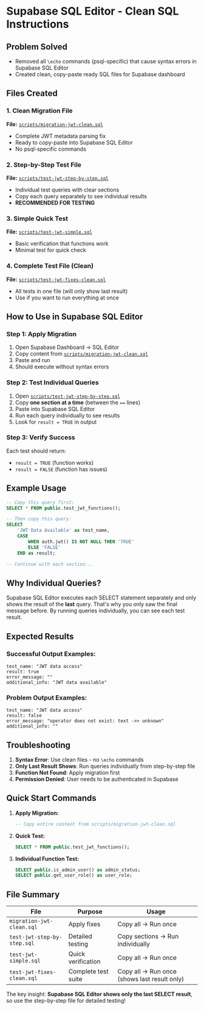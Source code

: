 # Supabase SQL Editor - Clean SQL Instructions

## Problem Solved
- Removed all `\echo` commands (psql-specific) that cause syntax errors in Supabase SQL Editor
- Created clean, copy-paste ready SQL files for Supabase dashboard

## Files Created

### 1. Clean Migration File
**File:** [`scripts/migration-jwt-clean.sql`](../scripts/migration-jwt-clean.sql)
- Complete JWT metadata parsing fix
- Ready to copy-paste into Supabase SQL Editor
- No psql-specific commands

### 2. Step-by-Step Test File
**File:** [`scripts/test-jwt-step-by-step.sql`](../scripts/test-jwt-step-by-step.sql)
- Individual test queries with clear sections
- Copy each query separately to see individual results
- **RECOMMENDED FOR TESTING**

### 3. Simple Quick Test
**File:** [`scripts/test-jwt-simple.sql`](../scripts/test-jwt-simple.sql)
- Basic verification that functions work
- Minimal test for quick check

### 4. Complete Test File (Clean)
**File:** [`scripts/test-jwt-fixes-clean.sql`](../scripts/test-jwt-fixes-clean.sql)
- All tests in one file (will only show last result)
- Use if you want to run everything at once

## How to Use in Supabase SQL Editor

### Step 1: Apply Migration
1. Open Supabase Dashboard → SQL Editor
2. Copy content from [`scripts/migration-jwt-clean.sql`](../scripts/migration-jwt-clean.sql)
3. Paste and run
4. Should execute without syntax errors

### Step 2: Test Individual Queries
1. Open [`scripts/test-jwt-step-by-step.sql`](../scripts/test-jwt-step-by-step.sql)
2. Copy **one section at a time** (between the `==` lines)
3. Paste into Supabase SQL Editor
4. Run each query individually to see results
5. Look for `result = TRUE` in output

### Step 3: Verify Success
Each test should return:
- `result = TRUE` (function works)
- `result = FALSE` (function has issues)

## Example Usage

```sql
-- Copy this query first:
SELECT * FROM public.test_jwt_functions();

-- Then copy this query:
SELECT 
    'JWT Data Available' as test_name,
    CASE 
        WHEN auth.jwt() IS NOT NULL THEN 'TRUE'
        ELSE 'FALSE'
    END as result;

-- Continue with each section...
```

## Why Individual Queries?

Supabase SQL Editor executes each SELECT statement separately and only shows the result of the **last** query. That's why you only saw the final message before. By running queries individually, you can see each test result.

## Expected Results

### Successful Output Examples:
```
test_name: "JWT data access"
result: true
error_message: ""
additional_info: "JWT data available"
```

### Problem Output Examples:
```
test_name: "JWT data access"
result: false
error_message: "operator does not exist: text ->> unknown"
additional_info: ""
```

## Troubleshooting

1. **Syntax Error**: Use clean files - no `\echo` commands
2. **Only Last Result Shows**: Run queries individually from step-by-step file
3. **Function Not Found**: Apply migration first
4. **Permission Denied**: User needs to be authenticated in Supabase

## Quick Start Commands

1. **Apply Migration:**
   ```sql
   -- Copy entire content from scripts/migration-jwt-clean.sql
   ```

2. **Quick Test:**
   ```sql
   SELECT * FROM public.test_jwt_functions();
   ```

3. **Individual Function Test:**
   ```sql
   SELECT public.is_admin_user() as admin_status;
   SELECT public.get_user_role() as user_role;
   ```

## File Summary

| File | Purpose | Usage |
|------|---------|--------|
| `migration-jwt-clean.sql` | Apply fixes | Copy all → Run once |
| `test-jwt-step-by-step.sql` | Detailed testing | Copy sections → Run individually |
| `test-jwt-simple.sql` | Quick verification | Copy all → Run once |
| `test-jwt-fixes-clean.sql` | Complete test suite | Copy all → Run once (shows last result only) |

The key insight: **Supabase SQL Editor shows only the last SELECT result**, so use the step-by-step file for detailed testing!